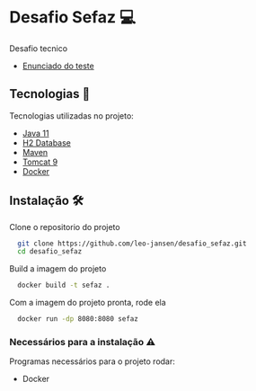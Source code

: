 # Desafio Sefaz :computer:
Desafio tecnico 
* [Enunciado do teste](https://docs.google.com/document/d/1ajKeHSZIJtJeN7UsyTuCSRHZmer8Q9840-bU2vZnPzg/edit?usp=sharing)

## Tecnologias :toolbox:
Tecnologias utilizadas no projeto:
* [Java 11](https://www.oracle.com/br/java/technologies/javase-downloads.html)
* [H2 Database](http://www.h2database.com/html/download.html)
* [Maven](https://maven.apache.org/download.cgi)
* [Tomcat 9](https://tomcat.apache.org/download-90.cgi)
* [Docker](https://docs.docker.com/desktop/)

## Instalação :hammer_and_wrench:
Clone o repositorio do projeto 
```bash 
  git clone https://github.com/leo-jansen/desafio_sefaz.git
  cd desafio_sefaz
```
Build a imagem do projeto
```bash 
  docker build -t sefaz .
```
Com a imagem do projeto pronta, rode ela  
```bash 
  docker run -dp 8080:8080 sefaz 
```

### Necessários para a instalação :warning:
Programas necessários para o projeto rodar:
* Docker